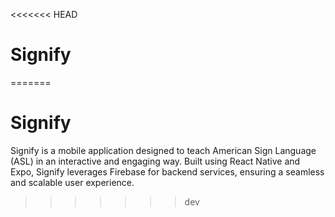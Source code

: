 <<<<<<< HEAD
# Signify
=======
# Signify
Signify is a mobile application designed to teach American Sign Language (ASL) in an interactive and engaging way. Built using React Native and Expo, Signify leverages Firebase for backend services, ensuring a seamless and scalable user experience.
>>>>>>> dev

